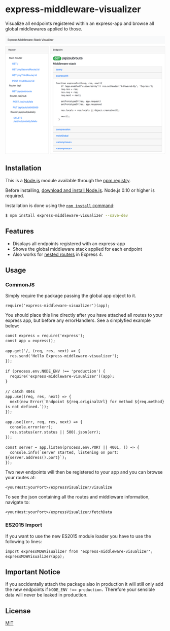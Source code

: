# express-middleware-visualizer

Visualize all endpoints registered within an express-app and browse all global middlewares applied to those.

<img src="https://raw.githubusercontent.com/LuiSlacker/express-visualizer/master/example_screenshot.png" alt="Drawing" style="width: 800px;"/>

## Installation

This is a [Node.js](https://nodejs.org/en/) module available through the
[npm registry](https://www.npmjs.com/).

Before installing, [download and install Node.js](https://nodejs.org/en/download/).
Node.js 0.10 or higher is required.

Installation is done using the
[`npm install` command](https://docs.npmjs.com/getting-started/installing-npm-packages-locally):

```bash
$ npm install express-middleware-visualizer --save-dev
```
## Features

* Displays all endpoints registered with an express-app
* Shows the global middleware stack applied for each endpoint
* Also works for [nested routers](http://expressjs.com/en/4x/api.html#router) in Express 4.

## Usage
### CommonJS
Simply require the package passing the global app object to it.

```
require('express-middleware-visualizer')(app);
````

You should place this line directly after you have attached all routes to your express app, but before any errorHandlers.
See a simplyfied example below:

```
const express = require('express');
const app = express();

app.get('/, (req, res, next) => {
  res.send('Hello Express-middleware-visualizer');
});

if (process.env.NODE_ENV !== 'production') {
  require('express-middleware-visualizer')(app);
}

// catch 404s
app.use((req, res, next) => {
  next(new Error(`Endpoint ${req.originalUrl} for method ${req.method} is not defined.`));
});

app.use((err, req, res, next) => {
  console.error(err);
  res.status(err.status || 500).json(err);
});

const server = app.listen(process.env.PORT || 4001, () => {
  console.info(`server started, listening on port: ${server.address().port}`);
});
```

Two new endpoints will then be registered to your app and you can browse your routes at:
```
<yourHost:yourPort>/expressVisualizer/visualize
```

To see the json containing all the routes and middleware information, navigate to:
```
<yourHost:yourPort>/expressVisualizer/fetchData
```

### ES2015 Import

If you want to use the new ES2015 module loader you have to use the following to lines:
```
import expressMDWVisualizer from 'express-middleware-visualizer';
expressMDWVisualizer(app);
```

## Important Notice

If you accidentally attach the package also in production it will still only add the new endpoints if ``NODE_ENV !== production.`` Therefore your sensible data will never be leaked in production.

## License

  [MIT](LICENSE)
